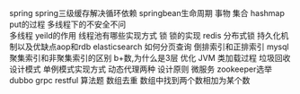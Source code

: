 spring
  spring三级缓存解决循环依赖
  springbean生命周期
  事物
集合
  hashmap
    put的过程
    多线程下的不安全不问    
多线程
  yeild的作用
  线程池有哪些实现方式
锁
  锁的实现
redis
  分布式锁
  持久化机制以及优缺点aop和rdb
elasticsearch
  如何分页查询
  倒排索引和正排索引
mysql
  聚集索引和非聚集索引的区别
  b+数,为什么是3层
  优化
JVM
  类加载过程
  垃圾回收
设计模式
  单例模式实现方式
  动态代理两种
  设计原则
微服务
  zookeeper选举
  dubbo
  grpc
  restful
算法题
  数组去重
  数组中找到两个数相加为某个数
  
  

